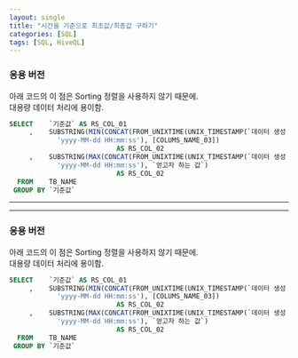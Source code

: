 ```yaml
---
layout: single
title: "시간을 기준으로 최초값/최종값 구하기"
categories: [SQL]
tags: [SQL, HiveQL]
---
```




### 응용 버전
아래 코드의 이 점은 Sorting 정렬을 사용하지 않기 때문에.  
대용량 데이터 처리에 용이함.
```sql
SELECT    `기준값` AS RS_COL_01
     ,    SUBSTRING(MIN(CONCAT(FROM_UNIXTIME(UNIX_TIMESTAMP(`데이터 생성 일시`), 
            'yyyy-MM-dd HH:mm:ss'), [COLUMS_NAME_03]) 
                           AS RS_COL_02
     ,    SUBSTRING(MAX(CONCAT(FROM_UNIXTIME(UNIX_TIMESTAMP(`데이터 생성 일시`), 
            'yyyy-MM-dd HH:mm:ss'), `얻고자 하는 값`) 
                           AS RS_COL_02
  FROM    TB_NAME
 GROUP BY `기준값`
```
   
---
---
### 응용 버전
아래 코드의 이 점은 Sorting 정렬을 사용하지 않기 때문에.  
대용량 데이터 처리에 용이함.
```sql
SELECT    `기준값` AS RS_COL_01
     ,    SUBSTRING(MIN(CONCAT(FROM_UNIXTIME(UNIX_TIMESTAMP(`데이터 생성 일시`), 
            'yyyy-MM-dd HH:mm:ss'), [COLUMS_NAME_03]) 
                           AS RS_COL_02
     ,    SUBSTRING(MAX(CONCAT(FROM_UNIXTIME(UNIX_TIMESTAMP(`데이터 생성 일시`), 
            'yyyy-MM-dd HH:mm:ss'), `얻고자 하는 값`) 
                           AS RS_COL_02
  FROM    TB_NAME
 GROUP BY `기준값`
```